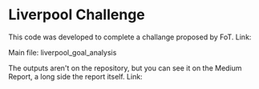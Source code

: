 # Liverpool Challenge
This code was developed to complete a challange proposed by FoT. Link:

Main file: liverpool_goal_analysis

The outputs aren't on the repository, but you can see it on the Medium Report, a long side the report itself. Link:
